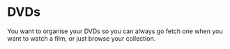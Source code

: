 # DVDs

You want to organise your DVDs so you can always go fetch one when you want to watch a film, or just browse your collection.
